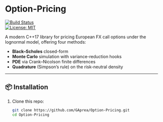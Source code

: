 # Option-Pricing

[![Build Status](https://github.com/GAprea/Option-Pricing/actions/workflows/ci.yml/badge.svg)](https://github.com/GAprea/Option-Pricing/actions)  
[![License: MIT](https://img.shields.io/badge/License-MIT-blue.svg)](LICENSE)

A modern C++17 library for pricing European FX call options under the lognormal model, offering four methods:

- **Black–Scholes** closed-form  
- **Monte Carlo** simulation with variance-reduction hooks  
- **PDE** via Crank–Nicolson finite differences  
- **Quadrature** (Simpson’s rule) on the risk-neutral density  

---

## 📦 Installation

1. Clone this repo:
   ```bash
   git clone https://github.com/GAprea/Option-Pricing.git
   cd Option-Pricing
